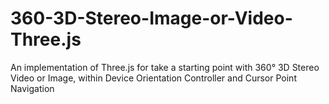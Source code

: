 # 360-3D-Stereo-Image-or-Video-Three.js
An implementation of Three.js for take a starting point with 360° 3D Stereo Video or Image, within Device Orientation Controller and Cursor Point Navigation
